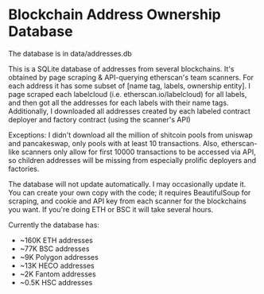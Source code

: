 # Blockchain Address Ownership Database
The database is in data/addresses.db

This is a SQLite database of addresses from several blockchains. It's obtained by page scraping & API-querying etherscan's team scanners. For each address it has some subset of [name tag, labels, ownership entity]. I page scraped each labelcloud (i.e. etherscan.io/labelcloud) for all labels, and then got all the addresses for each labels with their name tags. Additionally, I downloaded all addresses created by each labeled contract deployer and factory contract (using the scanner's API)

Exceptions: I didn't download all the million of shitcoin pools from uniswap and pancakeswap, only pools with at least 10 transactions. Also, etherscan-like scanners only allow for first 10000 transactions to be accessed via API, so children addresses will be missing from especially prolific deployers and factories.

The database will not update automatically. I may occasionally update it. You can create your own copy with the code; it requires BeautifulSoup for scraping, and cookie and API key from each scanner for the blockchains you want. If you're doing ETH or BSC it will take several hours.

Currently the database has:
* ~160K ETH addresses
* ~77K BSC addresses
* ~9K Polygon addresses
* ~13K HECO addresses
* ~2K Fantom addresses
* ~0.5K HSC addresses
